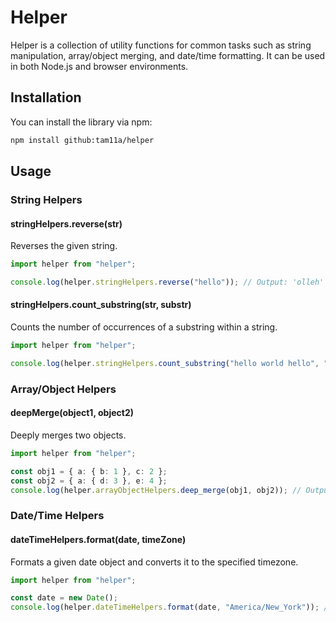 # Helper

Helper is a collection of utility functions for common tasks such as string manipulation, array/object merging, and date/time formatting. It can be used in both Node.js and browser environments.

## Installation

You can install the library via npm:

```bash
npm install github:tam11a/helper
```

## Usage

### String Helpers

#### stringHelpers.reverse(str)

Reverses the given string.

```typescript
import helper from "helper";

console.log(helper.stringHelpers.reverse("hello")); // Output: 'olleh'
```

#### stringHelpers.count_substring(str, substr)

Counts the number of occurrences of a substring within a string.

```typescript
import helper from "helper";

console.log(helper.stringHelpers.count_substring("hello world hello", "hello")); // Output: 2
```

### Array/Object Helpers

#### deepMerge(object1, object2)

Deeply merges two objects.

```typescript
import helper from "helper";

const obj1 = { a: { b: 1 }, c: 2 };
const obj2 = { a: { d: 3 }, e: 4 };
console.log(helper.arrayObjectHelpers.deep_merge(obj1, obj2)); // Output: { a: { b: 1, d: 3 }, c: 2, e: 4 }

```

### Date/Time Helpers

#### dateTimeHelpers.format(date, timeZone)

Formats a given date object and converts it to the specified timezone.

```typescript
import helper from "helper";

const date = new Date();
console.log(helper.dateTimeHelpers.format(date, "America/New_York")); // Output: '3/11/2024, 2:30:00 PM'
```
